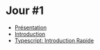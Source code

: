 # Jour #1

- [Présentation](/00-presentation)
- [Introduction](/01-introduction)
- [Typescript: Introduction Rapide](/02-typescript-introduction-rapide)
